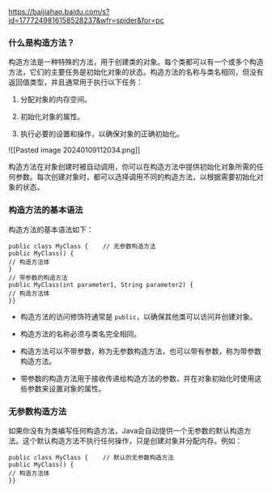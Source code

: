 https://baijiahao.baidu.com/s?id=1777249816158528237&wfr=spider&for=pc

### 什么是构造方法？

构造方法是一种特殊的方法，用于创建类的对象。每个类都可以有一个或多个构造方法，它们的主要任务是初始化对象的状态。构造方法的名称与类名相同，但没有返回值类型，并且通常用于执行以下任务：

1. 分配对象的内存空间。
    
2. 初始化对象的属性。
    
3. 执行必要的设置和操作，以确保对象的正确初始化。

![[Pasted image 20240109112034.png]]

构造方法在对象创建时被自动调用，你可以在构造方法中提供初始化对象所需的任何参数。每次创建对象时，都可以选择调用不同的构造方法，以根据需要初始化对象的状态。  

### 构造方法的基本语法

构造方法的基本语法如下：

```
public class MyClass {    // 无参数构造方法    
public MyClass() {       
// 构造方法体  
}        
// 带参数的构造方法    
public MyClass(int parameter1, String parameter2) {        
// 构造方法体    
}}
```

- 构造方法的访问修饰符通常是 `public`，以确保其他类可以访问并创建对象。
    
- 构造方法的名称必须与类名完全相同。
    
- 构造方法可以不带参数，称为无参数构造方法，也可以带有参数，称为带参数构造方法。
    
- 带参数的构造方法用于接收传递给构造方法的参数，并在对象初始化时使用这些参数来设置对象的属性。



### 无参数构造方法

如果你没有为类编写任何构造方法，Java会自动提供一个无参数的默认构造方法。这个默认构造方法不执行任何操作，只是创建对象并分配内存。例如：
```
public class MyClass {    // 默认的无参数构造方法
public MyClass() {
// 构造方法体
}}
```


